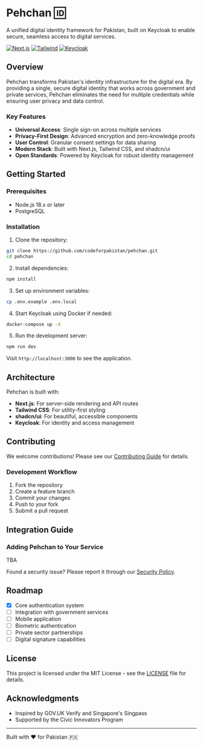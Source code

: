 # Pehchan 🆔

A unified digital identity framework for Pakistan, built on Keycloak to enable secure, seamless access to digital services.

[![Next.js](https://img.shields.io/badge/Next.js-13-black)](https://nextjs.org/)
[![Tailwind](https://img.shields.io/badge/Tailwind-3-38bdf8)](https://tailwindcss.com/)
[![Keycloak](https://img.shields.io/badge/Keycloak-22-blue)](https://www.keycloak.org/)

## Overview

Pehchan transforms Pakistan's identity infrastructure for the digital era. By providing a single, secure digital identity that works across government and private services, Pehchan eliminates the need for multiple credentials while ensuring user privacy and data control.

### Key Features

- **Universal Access**: Single sign-on across multiple services
- **Privacy-First Design**: Advanced encryption and zero-knowledge proofs
- **User Control**: Granular consent settings for data sharing
- **Modern Stack**: Built with Next.js, Tailwind CSS, and shadcn/ui
- **Open Standards**: Powered by Keycloak for robust identity management

## Getting Started

### Prerequisites

- Node.js 18.x or later
- PostgreSQL

### Installation

1. Clone the repository:
```bash
git clone https://github.com/codeforpakistan/pehchan.git
cd pehchan
```

2. Install dependencies:
```bash
npm install
```

3. Set up environment variables:
```bash
cp .env.example .env.local
```

4. Start Keycloak using Docker if needed:
```bash
docker-compose up -d
```

5. Run the development server:
```bash
npm run dev
```

Visit `http://localhost:3000` to see the application.

## Architecture

Pehchan is built with:
- **Next.js**: For server-side rendering and API routes
- **Tailwind CSS**: For utility-first styling
- **shadcn/ui**: For beautiful, accessible components
- **Keycloak**: For identity and access management

## Contributing

We welcome contributions! Please see our [Contributing Guide](CONTRIBUTING.md) for details.

### Development Workflow

1. Fork the repository
2. Create a feature branch
3. Commit your changes
4. Push to your fork
5. Submit a pull request

## Integration Guide

### Adding Pehchan to Your Service

TBA


Found a security issue? Please report it through our [Security Policy](SECURITY.md).

## Roadmap

- [x] Core authentication system
- [ ] Integration with government services
- [ ] Mobile application
- [ ] Biometric authentication
- [ ] Private sector partnerships
- [ ] Digital signature capabilities

## License

This project is licensed under the MIT License - see the [LICENSE](LICENSE) file for details.

## Acknowledgments

- Inspired by GOV.UK Verify and Singapore's Singpass
- Supported by the Civic Innovators Program

---

Built with ❤️ for Pakistan 🇵🇰
